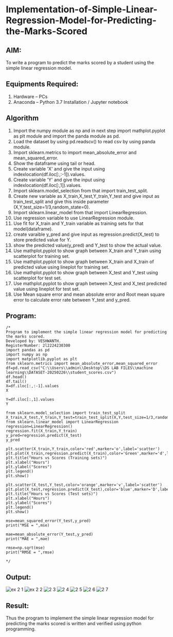 # Implementation-of-Simple-Linear-Regression-Model-for-Predicting-the-Marks-Scored

## AIM:
To write a program to predict the marks scored by a student using the simple linear regression model.

## Equipments Required:
1. Hardware – PCs
2. Anaconda – Python 3.7 Installation / Jupyter notebook

## Algorithm
1. Import the numpy module as np and in next step import mathplot.pyplot as plt module and import the panda module as pd.
2. Load the dataset by using pd.readscv() to read csv by using panda module.
3. Import sklearn.metrics to import mean_absolute_error and mean_squared_error.
4. Show the dataframe using tail or head.
5. Create variable 'X' and give the input using indexlocation(df.iloc[:,:-1]).values.
6. Create variable 'Y' and give the input using indexlocation(df.iloc[:,1]).values.
7. Import sklearn.model_selection from that import train_test_split.
8. Create new variable as X_train,X_test,Y_train,Y_test and give input as train_test_split and give this inside parameter (X,Y,test_size=1/3,random_state=0).
9. Import sklearn.linear_model from that import LinearRegression.
10. Use regression variable to use LinearRegression module.
11. Use fit for X_train and Y_train variable as training sets for that model(dataframe).
12. create varaible y_pred and give input as regression.predict(X_test) to store predicted value for Y.
13. show the predicted value(y_pred) and  Y_test to show the actual value.
14. Use mathplot.pyplot to show graph between X_train and Y_train using scatterplot for training set.
15. Use mathplot.pyplot to show graph between X_train and X_train of predicted value using lineplot for training set.
16. Use mathplot.pyplot to show graph between X_test and Y_test using scatterplot for test set.
17. Use mathplot.pyplot to show graph between X_test and X_test predicted value using lineplot for test set.
18. Use Mean square error and mean absolute error and Root mean square error to calculate error rate between Y_test and y_pred.

## Program:
```
/*
Program to implement the simple linear regression model for predicting the marks scored.
Developed by: VESHWANTH.
RegisterNumber: 2l2224230300
import pandas as pd
import numpy as np
import matplotlib.pyplot as plt
from sklearn.metrics import mean_absolute_error,mean_squared_error
df=pd.read_csv("C:\\Users\\admin\\Desktop\\DS LAB FILES\\machine learning\\DATASET-20250226\\student_scores.csv")
df.head()
df.tail()
X=df.iloc[:,:-1].values
X

Y=df.iloc[:,1].values
Y

from sklearn.model_selection import train_test_split
X_train,X_test,Y_train,Y_test=train_test_split(X,Y,test_size=1/3,random_state=0)
from sklearn.linear_model import LinearRegression
regression=LinearRegression()
regression.fit(X_train,Y_train)
y_pred=regression.predict(X_test)
y_pred

plt.scatter(X_train,Y_train,color='red',marker='o',label='scatter')
plt.plot(X_train,regression.predict(X_train),color='Green',marker='d',label='lineplot')
plt.title("Hours vs Scores (Training sets)")
plt.xlabel("Hours")
plt.ylabel("Scores")
plt.legend()
plt.show()

plt.scatter(X_test,Y_test,color='orange',marker='v',label='scatter')
plt.plot(X_test,regression.predict(X_test),color='blue',marker='D',label='lineplot')
plt.title("Hours vs Scores (Test sets)")
plt.xlabel("Hours")
plt.ylabel("Scores")
plt.legend()
plt.show()

mse=mean_squared_error(Y_test,y_pred)
print("MSE = ",mse)

mae=mean_absolute_error(Y_test,y_pred)
print("MAE = ",mae)

rmse=np.sqrt(mse)
print("RMSE = ",rmse)

*/
```

## Output:
![ex 2 1](https://github.com/user-attachments/assets/2a2917a2-7a2f-495e-a04e-165f4dbd0ec3)
![ex 2 2](https://github.com/user-attachments/assets/1b2cc70e-34af-4e67-b8eb-16e24f7f68e1)
![2 3](https://github.com/user-attachments/assets/82fe048c-f91b-4d6a-9231-9dc4ee34614f)
![2 4](https://github.com/user-attachments/assets/02dc1588-b323-4307-a391-43689409f619)
![2 5](https://github.com/user-attachments/assets/19270896-018d-406d-9638-0a482a5f1c71)
![2 6](https://github.com/user-attachments/assets/1cacd83e-4025-44ce-a39b-736b85d50085)
![2 7](https://github.com/user-attachments/assets/044b08ce-ea2b-48b4-99a1-8ed1a3a72a31)



## Result:
Thus the program to implement the simple linear regression model for predicting the marks scored is written and verified using python programming.
